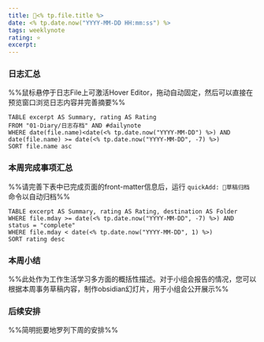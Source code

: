 ```yaml
---
title: 🥑<% tp.file.title %>
date: <% tp.date.now("YYYY-MM-DD HH:mm:ss") %>
tags: weeklynote
rating: ⭐️
excerpt: 
---
```


### 日志汇总
%%鼠标悬停于日志File上可激活Hover Editor，拖动自动固定，然后可以直接在预览窗口浏览日志内容并完善摘要%%

```dataview
TABLE excerpt AS Summary, rating AS Rating
FROM "01-Diary/日志存档" AND #dailynote 
WHERE date(file.name)<date(<% tp.date.now("YYYY-MM-DD") %>) AND date(file.name) >= date(<% tp.date.now("YYYY-MM-DD", -7) %>)
SORT file.name asc
```

### 本周完成事项汇总
%%请完善下表中已完成页面的front-matter信息后，运行 `quickAdd: 📒草稿归档` 命令以自动归档%%

```dataview
TABLE excerpt AS Summary, rating AS Rating, destination AS Folder
WHERE file.mday >= date(<% tp.date.now("YYYY-MM-DD", -7) %>) AND status = "complete"
WHERE file.mday < date(<% tp.date.now("YYYY-MM-DD", 1) %>)
SORT rating desc
```

### 本周小结
%%此处作为工作生活学习多方面的概括性描述。对于小组会报告的情况，您可以根据本周事务草稿内容，制作obsidian幻灯片，用于小组会公开展示%%


### 后续安排
%%简明扼要地罗列下周的安排%%